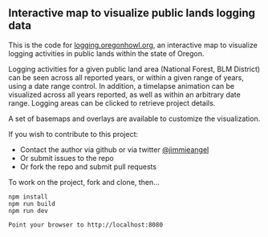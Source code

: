 ## Interactive map to visualize public lands logging data

This is the code for [logging.oregonhowl.org](https://logging.oregonhowl.org/), an interactive map to visualize logging activities in public lands within the state of Oregon.

Logging activities for a given public land area (National Forest, BLM District) can be seen across all reported years, or within a given range of years, using a date range control. In addition, a timelapse animation can be visualized across all years reported, as well as within an arbitrary date range. Logging areas can be clicked to retrieve project details.

A set of basemaps and overlays are available to customize the visualization.

If you wish to contribute to this project:

* Contact the author via github or via twitter [@jimmieangel](https://twitter.com/jimmieangel)
* Or submit issues to the repo
* Or fork the repo and submit pull requests

To work on the project, fork and clone, then...

```
npm install
npm run build
npm run dev

Point your browser to http://localhost:8080
```
